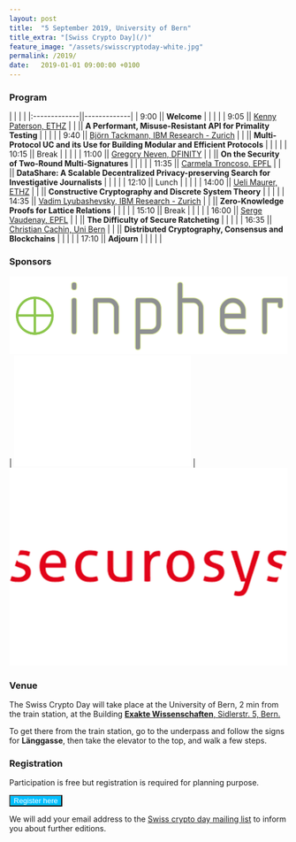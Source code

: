 ```yaml
---
layout: post
title:  "5 September 2019, University of Bern"
title_extra: "[Swiss Crypto Day](/)"
feature_image: "/assets/swisscryptoday-white.jpg"
permalink: /2019/
date:   2019-01-01 09:00:00 +0100
---
```



### Program

| | | |
|:-------------||-------------|
|  9:00        || **Welcome** |
| | |
|  9:05        || [Kenny Paterson, ETHZ](//appliedcrypto.ethz.ch/people/kenny-paterson.html) |
|              || **A Performant, Misuse-Resistant API for Primality Testing** |
| | |
|  9:40        || [Björn Tackmann, IBM Research - Zurich](//researcher.watson.ibm.com/researcher/view.php?person=zurich-BTA) |
|              || **Multi-Protocol UC and its Use for Building Modular and Efficient Protocols** |
| | |
| 10:15        || Break |
| | |
| 11:00        || [Gregory Neven, DFINITY](http://www.neven.org/) |
|              || **On the Security of Two-Round Multi-Signatures** |
| | |
| 11:35        || [Carmela Troncoso, EPFL](http://carmelatroncoso.com/) |
|              || **DataShare: A Scalable Decentralized Privacy-preserving Search for Investigative Journalists** |
| | |
| 12:10        || Lunch |
| | |
| 14:00        || [Ueli Maurer, ETHZ](//crypto.ethz.ch/~maurer/) |
|              || **Constructive Cryptography and Discrete System Theory** |
| | |
| 14:35        || [Vadim Lyubashevsky, IBM Research - Zurich](//researcher.watson.ibm.com/researcher/view.php?person=zurich-VAD) |
|              || **Zero-Knowledge Proofs for Lattice Relations** |
| | |
| 15:10        || Break |
| | |
| 16:00        || [Serge Vaudenay, EPFL](//lasec.epfl.ch/people/vaudenay) |
|              || **The Difficulty of Secure Ratcheting** |
| | |
| 16:35        || [Christian Cachin, Uni Bern](//crypto.unibe.ch/cc/) |
|              || **Distributed Cryptography, Consensus and Blockchains** |
| | |
| 17:10        || **Adjourn** |
| | | |


### Sponsors

[![Inpher](/assets/inpher-9.png)](//inpher.io/) | ![](/assets/white.png) | [![Securosys](/assets/securosys-9.png)](//www.securosys.com/)


### Venue

The Swiss Crypto Day will take place at the University of Bern, 2 min
from the train station, at the Building
[**Exakte Wissenschaften**, Sidlerstr. 5, Bern.](//www.unibe.ch/universitaet/campus__und__infrastruktur/lageplaene__und__hoerraeume/lageplaene/2__exakte_wissenschaften/index_ger.html)

To get there from the train station, go to the underpass and follow the
signs for **Länggasse**, then take the elevator to the top, and walk a few
steps.


### Registration

Participation is free but registration is required for planning purpose.

<button name="button" style="background-color:deepskyblue;color:white" onclick="parent.open('https://crypto.unibe.ch/registration/e/1/swiss-crypto-day-2019')">Register here</button>

We will add your email address to the [Swiss crypto day mailing list](//www.list.inf.unibe.ch/listinfo/swisscryptoday) to inform you about further editions.


